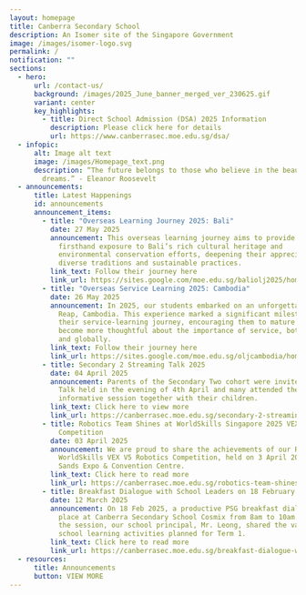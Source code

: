 ```yaml
---
layout: homepage
title: Canberra Secondary School
description: An Isomer site of the Singapore Government
image: /images/isomer-logo.svg
permalink: /
notification: ""
sections:
  - hero:
      url: /contact-us/
      background: /images/2025_June_banner_merged_ver_230625.gif
      variant: center
      key_highlights:
        - title: Direct School Admission (DSA) 2025 Information
          description: Please click here for details
          url: https://www.canberrasec.moe.edu.sg/dsa/
  - infopic:
      alt: Image alt text
      image: /images/Homepage_text.png
      description: “The future belongs to those who believe in the beauty of their
        dreams.” - Eleanor Roosevelt
  - announcements:
      title: Latest Happenings
      id: announcements
      announcement_items:
        - title: "Overseas Learning Journey 2025: Bali"
          date: 27 May 2025
          announcement: This overseas learning journey aims to provide students with
            firsthand exposure to Bali’s rich cultural heritage and
            environmental conservation efforts, deepening their appreciation for
            diverse traditions and sustainable practices.
          link_text: Follow their journey here
          link_url: https://sites.google.com/moe.edu.sg/baliolj2025/home
        - title: "Overseas Service Learning 2025: Cambodia"
          date: 26 May 2025
          announcement: In 2025, our students embarked on an unforgettable journey to Siem
            Reap, Cambodia. This experience marked a significant milestone in
            their service-learning journey, encouraging them to mature and
            become more thoughtful about the importance of service, both locally
            and globally.
          link_text: Follow their journey here
          link_url: https://sites.google.com/moe.edu.sg/oljcambodia/home
        - title: Secondary 2 Streaming Talk 2025
          date: 04 April 2025
          announcement: Parents of the Secondary Two cohort were invited to the Streaming
            Talk held in the evening of 4th April and many attended the
            informative session together with their children.
          link_text: Click here to view more
          link_url: https://canberrasec.moe.edu.sg/secondary-2-streaming-talk-2025/
        - title: Robotics Team Shines at WorldSkills Singapore 2025 VEX V5 Robotics
            Competition
          date: 03 April 2025
          announcement: We are proud to share the achievements of our Robotics Club at the
            WorldSkills VEX V5 Robotics Competition, held on 3 April 2025 at the
            Sands Expo & Convention Centre.
          link_text: Click here to read more
          link_url: https://canberrasec.moe.edu.sg/robotics-team-shines-at-worldskills-singapore-2025-vex-v5-robotics-competition/
        - title: Breakfast Dialogue with School Leaders on 18 February 2025
          date: 12 March 2025
          announcement: On 18 Feb 2025, a productive PSG breakfast dialogue session took
            place at Canberra Secondary School Cosmix from 8am to 10am. During
            the session, our school principal, Mr. Leong, shared the various
            school learning activities planned for Term 1.
          link_text: Click here to read more
          link_url: https://canberrasec.moe.edu.sg/breakfast-dialogue-with-school-leaders-18-february-2025/
  - resources:
      title: Announcements
      button: VIEW MORE
---
```

